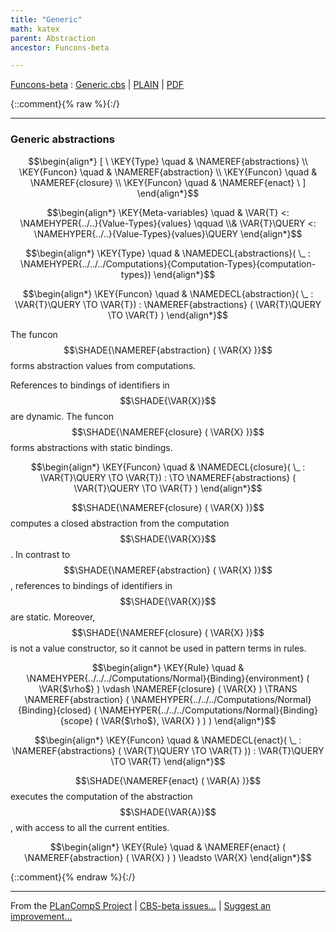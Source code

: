 ```yaml
---
title: "Generic"
math: katex
parent: Abstraction
ancestor: Funcons-beta

---
```

[Funcons-beta] : [Generic.cbs] \| [PLAIN] \| [PDF]

{::comment}{% raw %}{:/}


----

### Generic abstractions
               


$$\begin{align*}
  [ \
  \KEY{Type} \quad & \NAMEREF{abstractions} \\
  \KEY{Funcon} \quad & \NAMEREF{abstraction} \\
  \KEY{Funcon} \quad & \NAMEREF{closure} \\
  \KEY{Funcon} \quad & \NAMEREF{enact}
  \ ]
\end{align*}$$

$$\begin{align*}
  \KEY{Meta-variables} \quad
  & \VAR{T} <: \NAMEHYPER{../..}{Value-Types}{values} \qquad \\& \VAR{T}\QUERY <: \NAMEHYPER{../..}{Value-Types}{values}\QUERY
\end{align*}$$

$$\begin{align*}
  \KEY{Type} \quad 
  & \NAMEDECL{abstractions}(
                       \_ : \NAMEHYPER{../../../Computations}{Computation-Types}{computation-types})  
\end{align*}$$

$$\begin{align*}
  \KEY{Funcon} \quad
  & \NAMEDECL{abstraction}(
                       \_ : \VAR{T}\QUERY \TO \VAR{T}) 
    : \NAMEREF{abstractions}
        (  \VAR{T}\QUERY \TO \VAR{T} ) 
\end{align*}$$


  The funcon $$\SHADE{\NAMEREF{abstraction}
           (  \VAR{X} )}$$ forms abstraction values from computations.
  
  References to bindings of identifiers in $$\SHADE{\VAR{X}}$$ are dynamic.
  The funcon $$\SHADE{\NAMEREF{closure}
           (  \VAR{X} )}$$ forms abstractions with static bindings.


$$\begin{align*}
  \KEY{Funcon} \quad
  & \NAMEDECL{closure}(
                       \_ : \VAR{T}\QUERY \TO \VAR{T}) 
    :  \TO \NAMEREF{abstractions}
                     (  \VAR{T}\QUERY \TO \VAR{T} ) 
\end{align*}$$


  $$\SHADE{\NAMEREF{closure}
           (  \VAR{X} )}$$ computes a closed abstraction from the computation $$\SHADE{\VAR{X}}$$.
  In contrast to $$\SHADE{\NAMEREF{abstraction}
           (  \VAR{X} )}$$, references to bindings of identifiers
  in $$\SHADE{\VAR{X}}$$ are static. Moreover, $$\SHADE{\NAMEREF{closure}
           (  \VAR{X} )}$$ is not a value constructor,
  so it cannot be used in pattern terms in rules.


$$\begin{align*}
  \KEY{Rule} \quad
    & \NAMEHYPER{../../../Computations/Normal}{Binding}{environment} (  \VAR{$\rho$} ) \vdash \NAMEREF{closure}
                    (  \VAR{X} ) \TRANS 
        \NAMEREF{abstraction}
          (  \NAMEHYPER{../../../Computations/Normal}{Binding}{closed}
                  (  \NAMEHYPER{../../../Computations/Normal}{Binding}{scope}
                          (  \VAR{$\rho$}, 
                                 \VAR{X} ) ) )
\end{align*}$$

$$\begin{align*}
  \KEY{Funcon} \quad
  & \NAMEDECL{enact}(
                       \_ : \NAMEREF{abstractions}
                                 (  \VAR{T}\QUERY \TO \VAR{T} )) 
    : \VAR{T}\QUERY \TO \VAR{T} 
\end{align*}$$


  $$\SHADE{\NAMEREF{enact}
           (  \VAR{A} )}$$ executes the computation of the abstraction $$\SHADE{\VAR{A}}$$,
  with access to all the current entities.


$$\begin{align*}
  \KEY{Rule} \quad
    & \NAMEREF{enact}
        (  \NAMEREF{abstraction}
                (  \VAR{X} ) ) \leadsto 
        \VAR{X}
\end{align*}$$



[Funcons-beta]: /CBS-beta/math/Funcons-beta
  "FUNCONS-BETA"
[Unstable-Funcons-beta]: /CBS-beta/math/Unstable-Funcons-beta
  "UNSTABLE-FUNCONS-BETA"
[Languages-beta]: /CBS-beta/math/Languages-beta
  "LANGUAGES-BETA"
[Unstable-Languages-beta]: /CBS-beta/math/Unstable-Languages-beta
  "UNSTABLE-LANGUAGES-BETA"
[CBS-beta]: /CBS-beta
  "CBS-BETA"
[Generic.cbs]: https://github.com/plancomps/CBS-beta/blob/math/Funcons-beta/Values/Abstraction/Generic/Generic.cbs
  "CBS SOURCE FILE ON GITHUB"
[PLAIN]: /CBS-beta/docs/Funcons-beta/Values/Abstraction/Generic
  "CBS SOURCE WEB PAGE"
 [PRETTY]: /CBS-beta/math/Funcons-beta/Values/Abstraction/Generic
  "CBS-KATEX WEB PAGE"
[PDF]: https://github.com/plancomps/CBS-beta/blob/math/Funcons-beta/Values/Abstraction/Generic/Generic.pdf
  "CBS-LATEX PDF FILE"
[PLanCompS Project]: https://plancomps.github.io
  "PROGRAMMING LANGUAGE COMPONENTS AND SPECIFICATIONS PROJECT HOME PAGE"
{::comment}{% endraw %}{:/}


____

From the [PLanCompS Project] | [CBS-beta issues...] | [Suggest an improvement...]

[CBS-beta issues...]: https://github.com/plancomps/CBS-beta/issues
  "CBS-BETA ISSUE REPORTS ON GITHUB"
[Suggest an improvement...]: mailto:plancomps@gmail.com?Subject=CBS-beta%20-%20comment&Body=Re%3A%20CBS-beta%20specification%20at%20Values/Abstraction/Generic/Generic.cbs%0A%0AComment/Query/Issue/Suggestion%3A%0A%0A%0ASignature%3A%0A
  "GENERATE AN EMAIL TEMPLATE"
